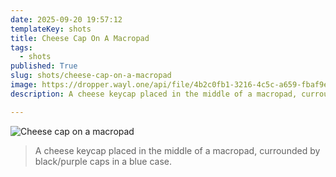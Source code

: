 ```yaml
---
date: 2025-09-20 19:57:12
templateKey: shots
title: Cheese Cap On A Macropad
tags:
  - shots
published: True
slug: shots/cheese-cap-on-a-macropad
image: https://dropper.wayl.one/api/file/4b2c0fb1-3216-4c5c-a659-fbaf9ef189ae.jpg
description: A cheese keycap placed in the middle of a macropad, currounded by black/purple caps in a blue case.

---
```


![Cheese cap on a macropad](https://dropper.wayl.one/api/file/4b2c0fb1-3216-4c5c-a659-fbaf9ef189ae.jpg)

> A cheese keycap placed in the middle of a macropad, currounded by black/purple caps in a blue case.

